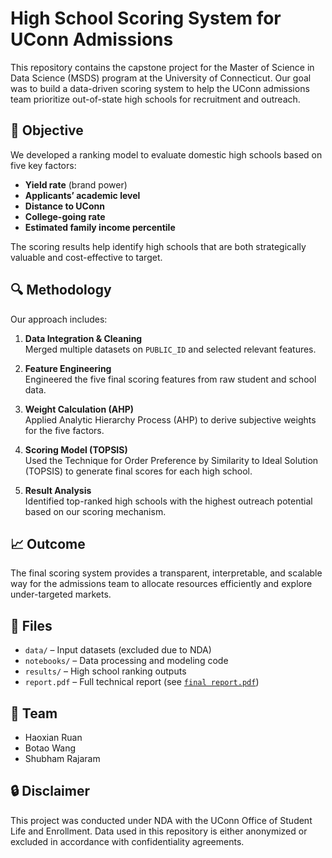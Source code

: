 # High School Scoring System for UConn Admissions

This repository contains the capstone project for the Master of Science in Data Science (MSDS) program at the University of Connecticut. Our goal was to build a data-driven scoring system to help the UConn admissions team prioritize out-of-state high schools for recruitment and outreach.

## 📌 Objective

We developed a ranking model to evaluate domestic high schools based on five key factors:

- **Yield rate** (brand power)
- **Applicants’ academic level**
- **Distance to UConn**
- **College-going rate**
- **Estimated family income percentile**

The scoring results help identify high schools that are both strategically valuable and cost-effective to target.

## 🔍 Methodology

Our approach includes:

1. **Data Integration & Cleaning**  
   Merged multiple datasets on `PUBLIC_ID` and selected relevant features.

2. **Feature Engineering**  
   Engineered the five final scoring features from raw student and school data.

3. **Weight Calculation (AHP)**  
   Applied Analytic Hierarchy Process (AHP) to derive subjective weights for the five factors.

4. **Scoring Model (TOPSIS)**  
   Used the Technique for Order Preference by Similarity to Ideal Solution (TOPSIS) to generate final scores for each high school.

5. **Result Analysis**  
   Identified top-ranked high schools with the highest outreach potential based on our scoring mechanism.

## 📈 Outcome

The final scoring system provides a transparent, interpretable, and scalable way for the admissions team to allocate resources efficiently and explore under-targeted markets.

## 📁 Files

- `data/` – Input datasets (excluded due to NDA)
- `notebooks/` – Data processing and modeling code
- `results/` – High school ranking outputs
- `report.pdf` – Full technical report (see [`final report.pdf`](./final%20report.pdf))

## 🤝 Team

- Haoxian Ruan  
- Botao Wang  
- Shubham Rajaram

## 🔒 Disclaimer

This project was conducted under NDA with the UConn Office of Student Life and Enrollment. Data used in this repository is either anonymized or excluded in accordance with confidentiality agreements.
